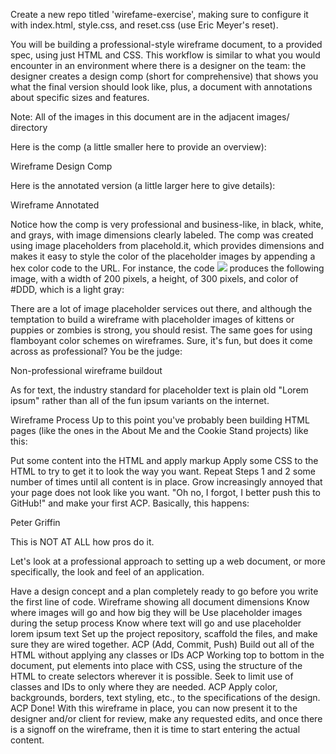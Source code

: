 Create a new repo titled 'wirefame-exercise', making sure to configure it with index.html, style.css, and reset.css (use Eric Meyer's reset).

You will be building a professional-style wireframe document, to a provided spec, using just HTML and CSS. This workflow is similar to what you would encounter in an environment where there is a designer on the team: the designer creates a design comp (short for comprehensive) that shows you what the final version should look like, plus, a document with annotations about specific sizes and features.

Note: All of the images in this document are in the adjacent images/ directory

Here is the comp (a little smaller here to provide an overview):

Wireframe Design Comp

Here is the annotated version (a little larger here to give details):

Wireframe Annotated

Notice how the comp is very professional and business-like, in black, white, and grays, with image dimensions clearly labeled. The comp was created using image placeholders from placehold.it, which provides dimensions and makes it easy to style the color of the placeholder images by appending a hex color code to the URL. For instance, the code <img src="https://placehold.it/200x300/ddd" /> produces the following image, with a width of 200 pixels, a height, of 300 pixels, and color of #DDD, which is a light gray:



There are a lot of image placeholder services out there, and although the temptation to build a wireframe with placeholder images of kittens or puppies or zombies is strong, you should resist. The same goes for using flamboyant color schemes on wireframes. Sure, it's fun, but does it come across as professional? You be the judge:

Non-professional wireframe buildout

As for text, the industry standard for placeholder text is plain old "Lorem ipsum" rather than all of the fun ipsum variants on the internet.

Wireframe Process
Up to this point you've probably been building HTML pages (like the ones in the About Me and the Cookie Stand projects) like this:

Put some content into the HTML and apply markup
Apply some CSS to the HTML to try to get it to look the way you want.
Repeat Steps 1 and 2 some number of times until all content is in place.
Grow increasingly annoyed that your page does not look like you want.
"Oh no, I forgot, I better push this to GitHub!" and make your first ACP.
Basically, this happens:

Peter Griffin

This is NOT AT ALL how pros do it.

Let's look at a professional approach to setting up a web document, or more specifically, the look and feel of an application.

Have a design concept and a plan completely ready to go before you write the first line of code.
Wireframe showing all document dimensions
Know where images will go and how big they will be
Use placeholder images during the setup process
Know where text will go and use placeholder lorem ipsum text
Set up the project repository, scaffold the files, and make sure they are wired together.
ACP (Add, Commit, Push)
Build out all of the HTML without applying any classes or IDs
ACP
Working top to bottom in the document, put elements into place with CSS, using the structure of the HTML to create selectors wherever it is possible. Seek to limit use of classes and IDs to only where they are needed.
ACP
Apply color, backgrounds, borders, text styling, etc., to the specifications of the design.
ACP
Done!
With this wireframe in place, you can now present it to the designer and/or client for review, make any requested edits, and once there is a signoff on the wireframe, then it is time to start entering the actual content.